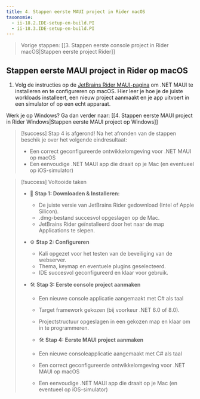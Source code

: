 ```yaml
---
title: 4. Stappen eerste MAUI project in Rider macOS
taxonomie:
  - ii-18.2.IDE-setup-en-build.PI
  - ii-18.3.IDE-setup-en-build.PI
---
```


> Vorige stappen: [[3. Stappen eerste console project in Rider macOS|Stappen eerste project Rider]]

## Stappen eerste MAUI project in Rider op macOS
1. Volg de instructies op de [JetBrains Rider MAUI-pagina](https://www.jetbrains.com/help/rider/MAUI.html) om .NET MAUI te installeren en te configureren op macOS. Hier leer je hoe je de juiste workloads installeert, een nieuw project aanmaakt en je app uitvoert in een simulator of op een echt apparaat.

Werk je op Windows? Ga dan verder naar: [[4. Stappen eerste MAUI project in Rider Windows|Stappen eerste MAUI project op Windows]]

> [!success] Stap 4 is afgerond!
> Na het afronden van de stappen beschik je over het volgende eindresultaat:
> - Een correct geconfigureerde ontwikkelomgeving voor .NET MAUI op macOS
> - Een eenvoudige .NET MAUI app die draait op je Mac (en eventueel op iOS-simulator)

> [!success] Voltooide taken
> - 💾 **Stap 1: Downloaden & Installeren:**
>   - De juiste versie van JetBrains Rider gedownload (Intel of Apple Silicon).
>   - .dmg-bestand succesvol opgeslagen op de Mac.
>   - JetBrains Rider geïnstalleerd door het naar de map Applications te slepen.
>
> - ⚙️ **Stap 2: Configureren**
>   - Kali opgezet voor het testen van de beveiliging van de webserver.
>   - Thema, keymap en eventuele plugins geselecteerd.
>   - IDE succesvol geconfigureerd en klaar voor gebruik.
> 
> - 🛠️ **Stap 3: Eerste console project aanmaken**
>   - Een nieuwe console applicatie aangemaakt met C# als taal
>   - Target framework gekozen (bij voorkeur .NET 6.0 of 8.0).
>   - Projectstructuur opgeslagen in een gekozen map en klaar om in te programmeren.
>
>   - 🛠️ **Stap 4: Eerste MAUI project aanmaken**
>   - Een nieuwe consoleapplicatie aangemaakt met C# als taal
>   - Een correct geconfigureerde ontwikkelomgeving voor .NET MAUI op macOS
>   - Een eenvoudige .NET MAUI app die draait op je Mac (en eventueel op iOS-simulator)
